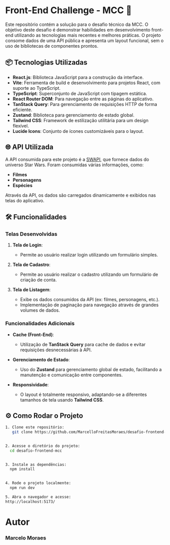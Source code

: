 # Front-End Challenge - MCC 🚀

Este repositório contém a solução para o desafio técnico da MCC. O objetivo deste desafio é demonstrar habilidades em desenvolvimento front-end utilizando as tecnologias mais recentes e melhores práticas. O projeto consome dados de uma API pública e apresenta um layout funcional, sem o uso de bibliotecas de componentes prontos.

## 📦 Tecnologias Utilizadas

- **React.js**: Biblioteca JavaScript para a construção da interface.
- **Vite**: Ferramenta de build e desenvolvimento para projetos React, com suporte ao TypeScript.
- **TypeScript**: Superconjunto de JavaScript com tipagem estática.
- **React Router DOM**: Para navegação entre as páginas do aplicativo.
- **TanStack Query**: Para gerenciamento de requisições HTTP de forma eficiente.
- **Zustand**: Biblioteca para gerenciamento de estado global.
- **Tailwind CSS**: Framework de estilização utilitária para um design flexível.
- **Lucide Icons**: Conjunto de ícones customizáveis para o layout.

## 🌐 API Utilizada

A API consumida para este projeto é a [SWAPI](https://swapi.dev/), que fornece dados do universo Star Wars. Foram consumidas várias informações, como:

- **Filmes**
- **Personagens**
- **Espécies**

Através da API, os dados são carregados dinamicamente e exibidos nas telas do aplicativo.

## 🛠 Funcionalidades

### Telas Desenvolvidas

1. **Tela de Login**: 
   - Permite ao usuário realizar login utilizando um formulário simples.
   
2. **Tela de Cadastro**: 
   - Permite ao usuário realizar o cadastro utilizando um formulário de criação de conta.
   
3. **Tela de Listagem**: 
   - Exibe os dados consumidos da API (ex: filmes, personagens, etc.).
   - Implementação de paginação para navegação através de grandes volumes de dados.
   
### Funcionalidades Adicionais

- **Cache (Front-End)**: 
   - Utilização de **TanStack Query** para cache de dados e evitar requisições desnecessárias à API.
   
- **Gerenciamento de Estado**:
   - Uso do **Zustand** para gerenciamento global de estado, facilitando a manutenção e comunicação entre componentes.
   
- **Responsividade**: 
   - O layout é totalmente responsivo, adaptando-se a diferentes tamanhos de tela usando **Tailwind CSS**.

## ⚙️ Como Rodar o Projeto

```bash
1. Clone este repositório:   
   git clone https://github.com/MarcelloFreitasMoraes/desafio-frontend-mcc.git
   

2. Acesse o diretório do projeto:   
  cd desafio-frontend-mcc
   

3. Instale as dependências:
  npm install
  

4. Rode o projeto localmente: 
  npm run dev

5. Abra o navegador e acesse:   
http://localhost:5173/
 ```

 # Autor
 ### Marcelo Moraes
